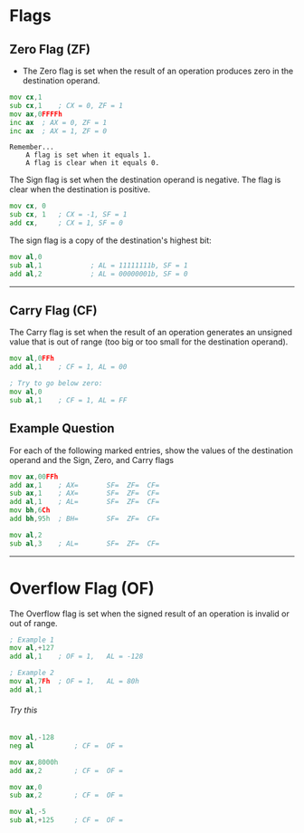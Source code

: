 # Flags
## Zero Flag (ZF)
* The Zero flag is set when the result of an operation produces zero in the destination operand.
```asm
mov cx,1
sub cx,1 	; CX = 0, ZF = 1
mov ax,0FFFFh
inc ax 	; AX = 0, ZF = 1
inc ax 	; AX = 1, ZF = 0
```

```
Remember...
    A flag is set when it equals 1. 
    A flag is clear when it equals 0.
```

The Sign flag is set when the destination operand is negative. The flag is clear when the destination is positive.
```asm
mov cx, 0
sub cx, 1 	; CX = -1, SF = 1
add cx,  	; CX = 1, SF = 0
```

The sign flag is a copy of the destination's highest bit:
```asm
mov al,0
sub al,1            ; AL = 11111111b, SF = 1
add al,2            ; AL = 00000001b, SF = 0
```
---

## Carry Flag (CF)
The Carry flag is set when the result of an operation generates an unsigned value that is out of range (too big or too small for the destination operand).
```asm
mov al,0FFh
add al,1	; CF = 1, AL = 00

; Try to go below zero:
mov al,0
sub al,1	; CF = 1, AL = FF
```

## Example Question
For each of the following marked entries, show the values of the destination operand and the Sign, Zero, and Carry flags
```asm
mov ax,00FFh
add ax,1	; AX=       SF=  ZF=  CF=
sub ax,1	; AX=       SF=  ZF=  CF=
add al,1	; AL=       SF=  ZF=  CF=
mov bh,6Ch
add bh,95h	; BH=       SF=  ZF=  CF=

mov al,2
sub al,3	; AL=       SF=  ZF=  CF=

```
---

# Overflow Flag (OF)
The Overflow flag is set when the signed result of an operation is invalid or out of range.
```asm
; Example 1
mov al,+127
add al,1	; OF = 1,   AL = -128

; Example 2
mov al,7Fh	; OF = 1,   AL = 80h
add al,1
```
###### Try this
```asm
mov al,-128
neg al	        ; CF =  OF = 

mov ax,8000h
add ax,2        ; CF =	OF =

mov ax,0
sub ax,2        ; CF =	OF =

mov al,-5
sub al,+125     ; CF =	OF =
```